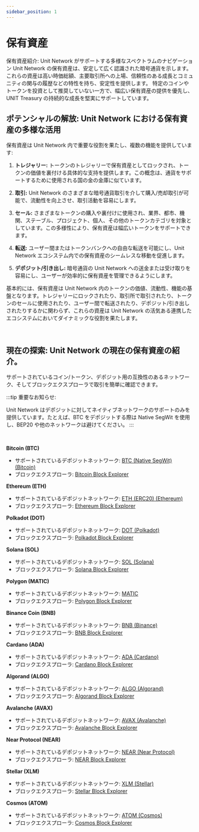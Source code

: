 ```yaml
---
sidebar_position: 1
---
```


# 保有資産

保有資産紹介: Unit Network がサポートする多様なスペクトラムのナビゲーション
Unit Network の保有資産は、安定して広く認識された暗号通貨を示します。これらの資産は高い時価総額、主要取引所への上場、信頼性のある成長とコミュニティの関与の履歴などの特性を持ち、安定性を提供します。
特定のコインやトークンを投資として推奨していない一方で、幅広い保有資産の提供を優先し、UNIT Treasury の持続的な成長を堅実にサポートしています。

## ポテンシャルの解放: Unit Network における保有資産の多様な活用

保有資産は Unit Network 内で重要な役割を果たし、複数の機能を提供しています:

1. **トレジャリー:**
   トークンのトレジャリーで保有資産としてロックされ、トークンの価値を裏付ける具体的な支持を提供します。この概念は、通貨をサポートするために使用される国の金の金庫に似ています。

2. **取引:**
   Unit Network のさまざまな暗号通貨取引を介して購入/売却取引が可能で、流動性を向上させ、取引活動を容易にします。

3. **セール:**
   さまざまなトークンの購入や裏付けに使用され、業界、都市、機関、ステーブル、プロジェクト、個人、その他のトークンカテゴリを対象としています。この多様性により、保有資産は幅広いトークンをサポートできます。

4. **転送:**
   ユーザー間またはトークンバンクへの自由な転送を可能にし、Unit Network エコシステム内での保有資産のシームレスな移動を促進します。

5. **デポジット/引き出し:**
   暗号通貨の Unit Network への送金または受け取りを容易にし、ユーザーが効率的に保有資産を管理できるようにします。

基本的には、保有資産は Unit Network 内のトークンの価値、流動性、機能の基盤となります。トレジャリーにロックされたり、取引所で取引されたり、トークンのセールに使用されたり、ユーザー間で転送されたり、デポジット/引き出しされたりするかに関わらず、これらの資産は Unit Network の活気ある連携したエコシステムにおいてダイナミックな役割を果たします。

<br />

## 現在の探索: Unit Network の現在の保有資産の紹介。

サポートされているコイン/トークン、デポジット用の互換性のあるネットワーク、そしてブロックエクスプローラで取引を簡単に確認できます。

:::tip 重要なお知らせ:

Unit Network はデポジットに対してネイティブネットワークのサポートのみを提供しています。たとえば、BTC をデポジットする際は Native SegWit を使用し、BEP20 や他のネットワークは避けてください。
:::

<br />

**Bitcoin (BTC)**

- サポートされているデポジットネットワーク: [BTC (Native SegWit) (Bitcoin)](https://bitcoin.org/)
- ブロックエクスプローラ: [Bitcoin Block Explorer](https://www.blockchain.com/explorer)

**Ethereum (ETH)**

- サポートされているデポジットネットワーク: [ETH (ERC20) (Ethereum)](https://ethereum.org/)
- ブロックエクスプローラ: [Ethereum Block Explorer](https://etherscan.io/)

**Polkadot (DOT)**

- サポートされているデポジットネットワーク: [DOT (Polkadot)](https://polkadot.network/)
- ブロックエクスプローラ: [Polkadot Block Explorer](https://polkascan.io/)

**Solana (SOL)**

- サポートされているデポジットネットワーク: [SOL (Solana)](https://solana.com/)
- ブロックエクスプローラ: [Solana Block Explorer](https://explorer.solana.com/)

**Polygon (MATIC)**

- サポートされているデポジットネットワーク: [MATIC](https://polygon.technology/)
- ブロックエクスプローラ: [Polygon Block Explorer](https://polygonscan.com/)

**Binance Coin (BNB)**

- サポートされているデポジットネットワーク: [BNB (Binance)](https://www.binance.org/)
- ブロックエクスプローラ: [BNB Block Explorer](https://explorer.binance.org/)

**Cardano (ADA)**

- サポートされているデポジットネットワーク: [ADA (Cardano)](https://cardano.org/)
- ブロックエクスプローラ: [Cardano Block Explorer](https://cardanoscan.io/)

**Algorand (ALGO)**

- サポートされているデポジットネットワーク: [ALGO (Algorand)](https://www.algorand.com/)
- ブロックエクスプローラ: [Algorand Block Explorer](https://algoexplorer.io/)

**Avalanche (AVAX)**

- サポートされているデポジットネットワーク: [AVAX (Avalanche)](https://www.avalabs.org/)
- ブロックエクスプローラ: [Avalanche Block Explorer](https://cchain.explorer.avax.network/)

**Near Protocol (NEAR)**

- サポートされているデポジットネットワーク: [NEAR (Near Protocol)](https://near.org/)
- ブロックエクスプローラ: [NEAR Block Explorer](https://explorer.near.org/)

**Stellar (XLM)**

- サポートされているデポジットネットワーク: [XLM (Stellar)](https://www.stellar.org/)
- ブロックエクスプローラ: [Stellar Block Explorer](https://stellarscan.io/)

**Cosmos (ATOM)**

- サポートされているデポジットネットワーク: [ATOM (Cosmos)](https://cosmos.network/)
- ブロックエクスプローラ: [Cosmos Block Explorer](https://mintscan.io/)
